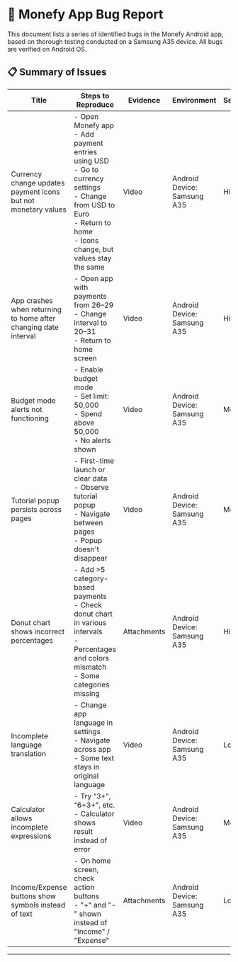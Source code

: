 # 🧪 Monefy App Bug Report

This document lists a series of identified bugs in the Monefy Android app, based on thorough testing conducted on a Samsung A35 device. All bugs are verified on Android OS.

## 📋 Summary of Issues

| Title | Steps to Reproduce | Evidence | Environment | Severity | Priority | Impact | Mode |
|-------|---------------------|----------|-------------|----------|----------|--------|------|
| Currency change updates payment icons but not monetary values | - Open Monefy app<br>- Add payment entries using USD<br>- Go to currency settings<br>- Change from USD to Euro<br>- Return to home<br>- Icons change, but values stay the same | Video | Android<br>Device: Samsung A35 | High | High | Values mismatch across currencies; false financial insight | Online |
| App crashes when returning to home after changing date interval | - Open app with payments from 26–29<br>- Change interval to 20–31<br>- Return to home screen | Video | Android<br>Device: Samsung A35 | High | High | App crash forces restart; usability blocked | Online |
| Budget mode alerts not functioning | - Enable budget mode<br>- Set limit: 50,000<br>- Spend above 50,000<br>- No alerts shown | Video | Android<br>Device: Samsung A35 | Medium | Medium | No alert for exceeding budget; feature fails | Online |
| Tutorial popup persists across pages | - First-time launch or clear data<br>- Observe tutorial popup<br>- Navigate between pages<br>- Popup doesn't disappear | Video | Android<br>Device: Samsung A35 | Medium | Medium | Disrupts navigation for new users | Online |
| Donut chart shows incorrect percentages | - Add >5 category-based payments<br>- Check donut chart in various intervals<br>- Percentages and colors mismatch<br>- Some categories missing | Attachments | Android<br>Device: Samsung A35 | High | Medium | Misleading analytics and visuals | Online |
| Incomplete language translation | - Change app language in settings<br>- Navigate across app<br>- Some text stays in original language | Video | Android<br>Device: Samsung A35 | Low | Medium | Mixed-language UI; poor localization | Online |
| Calculator allows incomplete expressions | - Try “3+”, “6+3+”, etc.<br>- Calculator shows result instead of error | Video | Android<br>Device: Samsung A35 | Medium | Medium | Wrong calculations accepted; incorrect entries saved | Online |
| Income/Expense buttons show symbols instead of text | - On home screen, check action buttons<br>- "+" and "-" shown instead of "Income" / "Expense" | Attachments | Android<br>Device: Samsung A35 | Low | Medium | Symbolic buttons cause confusion | Online |

---
